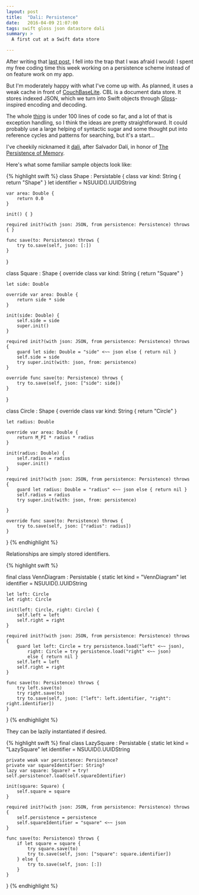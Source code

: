 ```yaml
---
layout: post
title:  "Dali: Persistence"
date:   2016-04-09 21:07:00
tags: swift gloss json datastore dali
summary: >
  A first cut at a Swift data store

---
```


After writing that [last post][last], I fell into the trap that
I was afraid I would: I spent my free coding time this week working on a
persistence scheme instead of on feature work on my app.

But I'm moderately happy with what I've come up with. As planned, it uses a weak
cache in front of [CouchBaseLite][cbl]. CBL is a document data store. It stores
indexed JSON, which we turn into Swift objects through [Gloss][gloss]-inspired
encoding and decoding.

The whole [thing][code] is under 100 lines of code so far, and a lot of that is
exception handling, so I think the ideas are pretty straightforward. It could
probably use a large helping of syntactic sugar and some thought put into
reference cycles and patterns for searching, but it's a start...

I've cheekily nicknamed it [dali][dali], after Salvador Dalí, in honor of
[The Persistence of Memory][art].

Here's what some familiar sample objects look like:

{% highlight swift %}
class Shape : Persistable {
    class var kind: String { return "Shape" }
    let identifier = NSUUID().UUIDString

    var area: Double {
        return 0.0
    }

    init() { }

    required init?(with json: JSON, from persistence: Persistence) throws { }

    func save(to: Persistence) throws {
        try to.save(self, json: [:])
    }
}

class Square : Shape {
    override class var kind: String { return "Square" }

    let side: Double

    override var area: Double {
        return side * side
    }

    init(side: Double) {
        self.side = side
        super.init()
    }

    required init?(with json: JSON, from persistence: Persistence) throws {
        guard let side: Double = "side" <~~ json else { return nil }
        self.side = side
        try super.init(with: json, from: persistence)
    }

    override func save(to: Persistence) throws {
        try to.save(self, json: ["side": side])
    }
}

class Circle : Shape {
    override class var kind: String { return "Circle" }

    let radius: Double

    override var area: Double {
        return M_PI * radius * radius
    }

    init(radius: Double) {
        self.radius = radius
        super.init()
    }

    required init?(with json: JSON, from persistence: Persistence) throws {
        guard let radius: Double = "radius" <~~ json else { return nil }
        self.radius = radius
        try super.init(with: json, from: persistence)

    }

    override func save(to: Persistence) throws {
        try to.save(self, json: ["radius": radius])
    }
}
{% endhighlight %}

Relationships are simply stored identifiers.

{% highlight swift %}

final class VennDiagram : Persistable {
    static let kind = "VennDiagram"
    let identifier = NSUUID().UUIDString

    let left: Circle
    let right: Circle

    init(left: Circle, right: Circle) {
        self.left = left
        self.right = right
    }

    required init?(with json: JSON, from persistence: Persistence) throws {
        guard let left: Circle = try persistence.load("left" <~~ json),
            right: Circle = try persistence.load("right" <~~ json)
            else { return nil }
        self.left = left
        self.right = right
    }

    func save(to: Persistence) throws {
        try left.save(to)
        try right.save(to)
        try to.save(self, json: ["left": left.identifier, "right": right.identifier])
    }

}
{% endhighlight %}

They can be lazily instantiated if desired.

{% highlight swift %}
final class LazySquare : Persistable {
    static let kind = "LazySquare"
    let identifier = NSUUID().UUIDString

    private weak var persistence: Persistence?
    private var squareIdentifier: String?
    lazy var square: Square? = try! self.persistence?.load(self.squareIdentifier)

    init(square: Square) {
        self.square = square
    }

    required init?(with json: JSON, from persistence: Persistence) throws {
        self.persistence = persistence
        self.squareIdentifier = "square" <~~ json
    }

    func save(to: Persistence) throws {
        if let square = square {
            try square.save(to)
            try to.save(self, json: ["square": square.identifier])
        } else {
            try to.save(self, json: [:])
        }
    }
}
{% endhighlight %}

[last]: {{page.previous.url}}
[gloss]: https://github.com/hkellaway/Gloss
[cbl]: http://developer.couchbase.com/documentation/mobile/current/get-started/couchbase-lite-overview/index.html
[code]: https://github.com/WanderingStar/dali/blob/7be2da80c4249853d7f1a5ad50bc38145dcb44a6/Dali/Persistence.swift
[dali]: https://github.com/WanderingStar/dali
[art]: http://www.wikiart.org/en/salvador-dali/the-persistence-of-memory-1931
